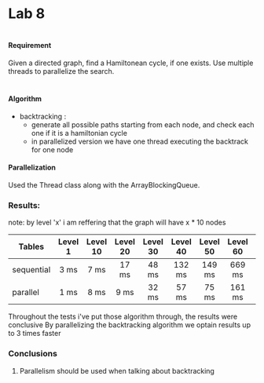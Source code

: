 # Lab 8
#
#### Requirement
>
Given a directed graph, find a Hamiltonean cycle, if one exists. Use multiple threads to parallelize the search.
#
#### Algorithm
*   backtracking : 
    * generate all possible paths starting from each node, and check each one if it is a hamiltonian cycle 
    * in parallelized version we have one thread executing the backtrack for one node

#### Parallelization
Used the Thread class along with the ArrayBlockingQueue. 

### Results:  
note: by level 'x' i am reffering that the graph will have x * 10 nodes

| Tables     | Level 1 | Level 10 | Level 20 | Level 30 | Level 40 | Level 50 | Level 60 | Level 70 | Level 80 | Level 90 | Level 100
| ---------- |:--------:|:-------:|:---------:|:-------:|:---------:|:-------:|:---------:|:-------:|:---------:| :---------:| :---------:|
| sequential | 3 ms |  7 ms | 17 ms | 48 ms | 132 ms | 149 ms | 669 ms |  784 ms | 879 ms | 1056 ms | 1495 ms
| parallel   | 1 ms | 8 ms |9 ms | 32 ms | 57 ms | 75 ms | 161 ms | 237 ms | 340 ms | 462 ms| 692 ms

Throughout the tests i've put those algorithm through, the results were conclusive
By parallelizing the backtracking algorithm we optain results up to 3 times faster

### Conclusions

1. Parallelism should be used when talking about backtracking



